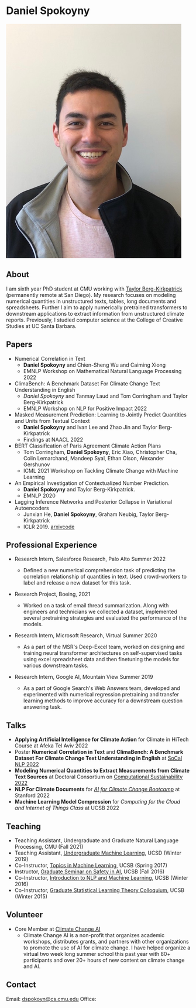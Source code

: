 # Daniel Spokoyny
![pic](resources/bio.jpeg)

## About
I am sixth year PhD student at CMU working with [Taylor Berg-Kirkpatrick](https://cseweb.ucsd.edu/~tberg/) (permanently remote at San Diego).
My research focuses on modeling numerical quantities in unstructured texts, tables, long documents and spreadsheets.
Further I aim to apply numerically pretrained transformers to downstream applications to extract information from unstructured climate reports.
Previously, I studied computer science at the College of Creative Studies at UC Santa Barbara.

## Papers
- Numerical Correlation in Text
    + **Daniel Spokoyny** and Chien-Sheng Wu and Caiming Xiong
    + EMNLP Workshop on Mathematical Natural Language Processing 2022
- ClimaBench: A Benchmark Dataset For Climate Change Text Understanding in English
    + *Daniel Spokoyny* and Tanmay Laud and Tom Corringham and Taylor Berg-Kirkpatrick
    + EMNLP Workshop on NLP for Positive Impact 2022
- Masked Measurement Prediction: Learning to Jointly Predict Quantities and Units from Textual Context
    + **Daniel Spokoyny** and Ivan Lee and Zhao Jin and Taylor Berg-Kirkpatrick
    + Findings at NAACL 2022
- BERT Classification of Paris Agreement Climate Action Plans
    + Tom Corringham, **Daniel Spokoyny**, Eric Xiao, Christopher Cha, Colin Lemarchand, Mandeep Syal, Ethan Olson, Alexander Gershunov
    + ICML 2021 Workshop on Tackling Climate Change with Machine Learning
- An Empirical Investigation of Contextualized Number Prediction. 
    + **Daniel Spokoyny** and Taylor Berg-Kirkpatrick.
    + EMNLP 2020  
- Lagging Inference Networks and Posterior Collapse in Variational Autoencoders
    + Junxian He, **Daniel Spokoyny**, Graham Neubig, Taylor Berg-Kirkpatrick
    + ICLR 2019. [arxiv](https://arxiv.org/abs/1901.05534)[code](https://github.com/jxhe/vae-lagging-encoder)

## Professional Experience
- Research Intern, Salesforce Research, Palo Alto Summer 2022 
    - Defined a new numerical comprehension task of predicting the correlation relationship of quantities in text. Used crowd-workers to label and release a new dataset for this task.

- Research Project, Boeing, 2021
    + Worked on a task of email thread summarization. Along with engineers and technicians we collected a dataset, implemented several pretraining strategies and evaluated the performance of the models.
    
- Research Intern, Microsoft Research, Virtual Summer 2020
    - As a part of the MSR's Deep-Excel team, worked on designing and training neural transformer architectures on self-supervised tasks using excel spreadsheet data and then finetuning the models for various downstream tasks.

- Research Intern, Google AI, Mountain View Summer 2019
    - As a part of Google Search's Web Answers team, developed and experimented with numerical regression pretraining and transfer learning methods to improve accuracy for a downstream question answering task.

## Talks
- **Applying Artificial Intelligence for Climate Action** for Climate in HiTech Course at Afeka Tel Aviv 2022
- Poster **Numerical Correlation in Text** and **ClimaBench: A Benchmark Dataset For Climate Change Text Understanding in English** at [SoCal NLP 2022](https://socalnlp.github.io/symp22/index.html)
- **Modeling Numerical Quantities to Extract Measurements from Climate Text Sources** at Doctoral Consortium on [Computational Sustainability 2022](http://www.compsust.net/compsust-2022/program.php)
- **NLP For Climate Documents** for *[AI for Climate Change Bootcamp](https://stanfordmlgroup.github.io/programs/aicc-bootcamp/#:~:text=The%20AI%20for%20Climate%20Change,research%20on%20high%20impact%20problems.)* at Stanford 2022
- **Machine Learning Model Compression** for *Computing for the Cloud and Internet of Things Class* at UCSB 2022

## Teaching
- Teaching Assistant, Undergraduate and Graduate Natural Language Processing, CMU (Fall 2021)
- Teaching Assistant, [Undergraduate Machine Learning](https://cseweb.ucsd.edu/classes/wi19/cse151-b/), UCSD (Winter 2019)
- Co-Instructor, [Topics in Machine Learning](https://ccs-machine-learning-course.github.io/), UCSB (Spring 2017)
- Instructor, [Graduate Seminar on Safety in AI](https://ai-safety.github.io/), UCSB (Fall 2016)
- Co-Instructor, [Introduction to NLP and Machine Learning](http://computer-learning.github.io/class/), UCSB (Winter 2016)
- Co-Instructor, [Graduate Statistical Learning Theory Colloquium](http://statistical-learning.github.io/), UCSB (Winter 2015)


## Volunteer
- Core Member at [Climate Change AI](https://www.climatechange.ai/)
    - Climate Change AI is a non-profit that organizes academic workshops, distributes grants, and partners with other organizations to promote the use of AI for climate change. I have helped organize a virtual two week long summer school this past year with 80+ participants and over 20+ hours of new content on climate change and AI.

## Contact
Email: dspokoyn@cs.cmu.edu
Office:

